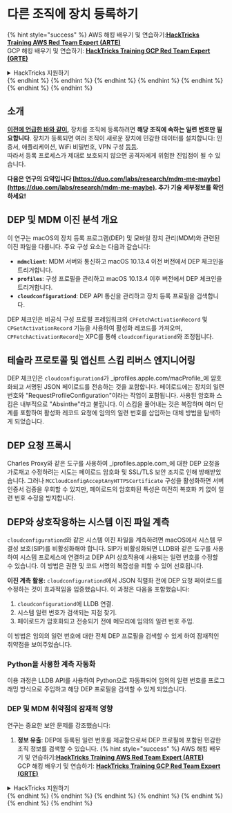 # 다른 조직에 장치 등록하기

{% hint style="success" %}
AWS 해킹 배우기 및 연습하기:<img src="/.gitbook/assets/arte.png" alt="" data-size="line">[**HackTricks Training AWS Red Team Expert (ARTE)**](https://training.hacktricks.xyz/courses/arte)<img src="/.gitbook/assets/arte.png" alt="" data-size="line">\
GCP 해킹 배우기 및 연습하기: <img src="/.gitbook/assets/grte.png" alt="" data-size="line">[**HackTricks Training GCP Red Team Expert (GRTE)**<img src="/.gitbook/assets/grte.png" alt="" data-size="line">](https://training.hacktricks.xyz/courses/grte)

<details>

<summary>HackTricks 지원하기</summary>

* [**구독 계획**](https://github.com/sponsors/carlospolop) 확인하기!
* **💬 [**Discord 그룹**](https://discord.gg/hRep4RUj7f) 또는 [**텔레그램 그룹**](https://t.me/peass)에 참여하거나 **Twitter** 🐦 [**@hacktricks\_live**](https://twitter.com/hacktricks\_live)**를 팔로우하세요.**
* **[**HackTricks**](https://github.com/carlospolop/hacktricks) 및 [**HackTricks Cloud**](https://github.com/carlospolop/hacktricks-cloud) 깃허브 리포지토리에 PR을 제출하여 해킹 팁을 공유하세요.**

</details>
{% endhint %}
{% endhint %}
{% endhint %}
{% endhint %}
{% endhint %}
{% endhint %}
{% endhint %}

## 소개

[**이전에 언급한 바와 같이**](./#what-is-mdm-mobile-device-management)**,** 장치를 조직에 등록하려면 **해당 조직에 속하는 일련 번호만 필요합니다**. 장치가 등록되면 여러 조직이 새로운 장치에 민감한 데이터를 설치합니다: 인증서, 애플리케이션, WiFi 비밀번호, VPN 구성 [등등](https://developer.apple.com/enterprise/documentation/Configuration-Profile-Reference.pdf).\
따라서 등록 프로세스가 제대로 보호되지 않으면 공격자에게 위험한 진입점이 될 수 있습니다.

**다음은 연구의 요약입니다 [https://duo.com/labs/research/mdm-me-maybe](https://duo.com/labs/research/mdm-me-maybe). 추가 기술 세부정보를 확인하세요!**

## DEP 및 MDM 이진 분석 개요

이 연구는 macOS의 장치 등록 프로그램(DEP) 및 모바일 장치 관리(MDM)와 관련된 이진 파일을 다룹니다. 주요 구성 요소는 다음과 같습니다:

- **`mdmclient`**: MDM 서버와 통신하고 macOS 10.13.4 이전 버전에서 DEP 체크인을 트리거합니다.
- **`profiles`**: 구성 프로필을 관리하고 macOS 10.13.4 이후 버전에서 DEP 체크인을 트리거합니다.
- **`cloudconfigurationd`**: DEP API 통신을 관리하고 장치 등록 프로필을 검색합니다.

DEP 체크인은 비공식 구성 프로필 프레임워크의 `CPFetchActivationRecord` 및 `CPGetActivationRecord` 기능을 사용하여 활성화 레코드를 가져오며, `CPFetchActivationRecord`는 XPC를 통해 `cloudconfigurationd`와 조정됩니다.

## 테슬라 프로토콜 및 앱신트 스킴 리버스 엔지니어링

DEP 체크인은 `cloudconfigurationd`가 _iprofiles.apple.com/macProfile_에 암호화되고 서명된 JSON 페이로드를 전송하는 것을 포함합니다. 페이로드에는 장치의 일련 번호와 "RequestProfileConfiguration"이라는 작업이 포함됩니다. 사용된 암호화 스킴은 내부적으로 "Absinthe"라고 불립니다. 이 스킴을 풀어내는 것은 복잡하며 여러 단계를 포함하여 활성화 레코드 요청에 임의의 일련 번호를 삽입하는 대체 방법을 탐색하게 되었습니다.

## DEP 요청 프록시

Charles Proxy와 같은 도구를 사용하여 _iprofiles.apple.com_에 대한 DEP 요청을 가로채고 수정하려는 시도는 페이로드 암호화 및 SSL/TLS 보안 조치로 인해 방해받았습니다. 그러나 `MCCloudConfigAcceptAnyHTTPSCertificate` 구성을 활성화하면 서버 인증서 검증을 우회할 수 있지만, 페이로드의 암호화된 특성은 여전히 복호화 키 없이 일련 번호 수정을 방지합니다.

## DEP와 상호작용하는 시스템 이진 파일 계측

`cloudconfigurationd`와 같은 시스템 이진 파일을 계측하려면 macOS에서 시스템 무결성 보호(SIP)를 비활성화해야 합니다. SIP가 비활성화되면 LLDB와 같은 도구를 사용하여 시스템 프로세스에 연결하고 DEP API 상호작용에 사용되는 일련 번호를 수정할 수 있습니다. 이 방법은 권한 및 코드 서명의 복잡성을 피할 수 있어 선호됩니다.

**이진 계측 활용:**
`cloudconfigurationd`에서 JSON 직렬화 전에 DEP 요청 페이로드를 수정하는 것이 효과적임을 입증했습니다. 이 과정은 다음을 포함했습니다:

1. `cloudconfigurationd`에 LLDB 연결.
2. 시스템 일련 번호가 검색되는 지점 찾기.
3. 페이로드가 암호화되고 전송되기 전에 메모리에 임의의 일련 번호 주입.

이 방법은 임의의 일련 번호에 대한 전체 DEP 프로필을 검색할 수 있게 하여 잠재적인 취약점을 보여주었습니다.

### Python을 사용한 계측 자동화

이용 과정은 LLDB API를 사용하여 Python으로 자동화되어 임의의 일련 번호를 프로그래밍 방식으로 주입하고 해당 DEP 프로필을 검색할 수 있게 되었습니다.

### DEP 및 MDM 취약점의 잠재적 영향

연구는 중요한 보안 문제를 강조했습니다:

1. **정보 유출**: DEP에 등록된 일련 번호를 제공함으로써 DEP 프로필에 포함된 민감한 조직 정보를 검색할 수 있습니다.
{% hint style="success" %}
AWS 해킹 배우기 및 연습하기:<img src="/.gitbook/assets/arte.png" alt="" data-size="line">[**HackTricks Training AWS Red Team Expert (ARTE)**](https://training.hacktricks.xyz/courses/arte)<img src="/.gitbook/assets/arte.png" alt="" data-size="line">\
GCP 해킹 배우기 및 연습하기: <img src="/.gitbook/assets/grte.png" alt="" data-size="line">[**HackTricks Training GCP Red Team Expert (GRTE)**<img src="/.gitbook/assets/grte.png" alt="" data-size="line">](https://training.hacktricks.xyz/courses/grte)

<details>

<summary>HackTricks 지원하기</summary>

* [**구독 계획**](https://github.com/sponsors/carlospolop) 확인하기!
* **💬 [**Discord 그룹**](https://discord.gg/hRep4RUj7f) 또는 [**텔레그램 그룹**](https://t.me/peass)에 참여하거나 **Twitter** 🐦 [**@hacktricks\_live**](https://twitter.com/hacktricks\_live)**를 팔로우하세요.**
* **[**HackTricks**](https://github.com/carlospolop/hacktricks) 및 [**HackTricks Cloud**](https://github.com/carlospolop/hacktricks-cloud) 깃허브 리포지토리에 PR을 제출하여 해킹 팁을 공유하세요.**

</details>
{% endhint %}
</details>
{% endhint %}
</details>
{% endhint %}
</details>
{% endhint %}
</details>
{% endhint %}
</details>
{% endhint %}
</details>
{% endhint %}

